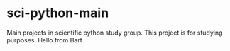 # sci-python-main
Main projects in scientific python study group.
This project is for studying purposes. 
Hello from Bart
